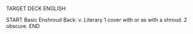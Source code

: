 TARGET DECK
ENGLISH

START
Basic
Enshroud
Back: v. Literary 1 cover with or as with a shroud. 2 obscure.
END
